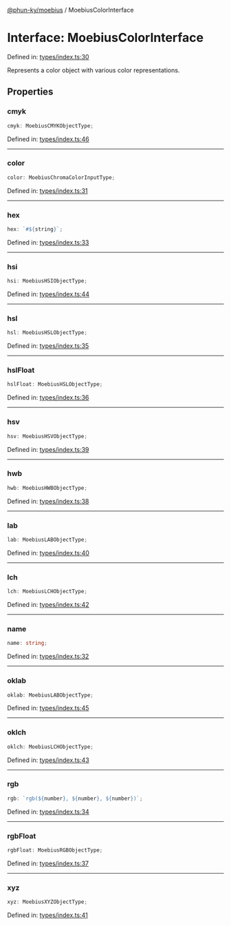 [@phun-ky/moebius](../index.md) / MoebiusColorInterface

# Interface: MoebiusColorInterface

Defined in: [types/index.ts:30](https://github.com/phun-ky/moebius/blob/main/src/types/index.ts#L30)

Represents a color object with various color representations.

## Properties

### cmyk

```ts
cmyk: MoebiusCMYKObjectType;
```

Defined in: [types/index.ts:46](https://github.com/phun-ky/moebius/blob/main/src/types/index.ts#L46)

---

### color

```ts
color: MoebiusChromaColorInputType;
```

Defined in: [types/index.ts:31](https://github.com/phun-ky/moebius/blob/main/src/types/index.ts#L31)

---

### hex

```ts
hex: `#${string}`;
```

Defined in: [types/index.ts:33](https://github.com/phun-ky/moebius/blob/main/src/types/index.ts#L33)

---

### hsi

```ts
hsi: MoebiusHSIObjectType;
```

Defined in: [types/index.ts:44](https://github.com/phun-ky/moebius/blob/main/src/types/index.ts#L44)

---

### hsl

```ts
hsl: MoebiusHSLObjectType;
```

Defined in: [types/index.ts:35](https://github.com/phun-ky/moebius/blob/main/src/types/index.ts#L35)

---

### hslFloat

```ts
hslFloat: MoebiusHSLObjectType;
```

Defined in: [types/index.ts:36](https://github.com/phun-ky/moebius/blob/main/src/types/index.ts#L36)

---

### hsv

```ts
hsv: MoebiusHSVObjectType;
```

Defined in: [types/index.ts:39](https://github.com/phun-ky/moebius/blob/main/src/types/index.ts#L39)

---

### hwb

```ts
hwb: MoebiusHWBObjectType;
```

Defined in: [types/index.ts:38](https://github.com/phun-ky/moebius/blob/main/src/types/index.ts#L38)

---

### lab

```ts
lab: MoebiusLABObjectType;
```

Defined in: [types/index.ts:40](https://github.com/phun-ky/moebius/blob/main/src/types/index.ts#L40)

---

### lch

```ts
lch: MoebiusLCHObjectType;
```

Defined in: [types/index.ts:42](https://github.com/phun-ky/moebius/blob/main/src/types/index.ts#L42)

---

### name

```ts
name: string;
```

Defined in: [types/index.ts:32](https://github.com/phun-ky/moebius/blob/main/src/types/index.ts#L32)

---

### oklab

```ts
oklab: MoebiusLABObjectType;
```

Defined in: [types/index.ts:45](https://github.com/phun-ky/moebius/blob/main/src/types/index.ts#L45)

---

### oklch

```ts
oklch: MoebiusLCHObjectType;
```

Defined in: [types/index.ts:43](https://github.com/phun-ky/moebius/blob/main/src/types/index.ts#L43)

---

### rgb

```ts
rgb: `rgb(${number}, ${number}, ${number})`;
```

Defined in: [types/index.ts:34](https://github.com/phun-ky/moebius/blob/main/src/types/index.ts#L34)

---

### rgbFloat

```ts
rgbFloat: MoebiusRGBObjectType;
```

Defined in: [types/index.ts:37](https://github.com/phun-ky/moebius/blob/main/src/types/index.ts#L37)

---

### xyz

```ts
xyz: MoebiusXYZObjectType;
```

Defined in: [types/index.ts:41](https://github.com/phun-ky/moebius/blob/main/src/types/index.ts#L41)
